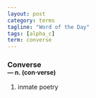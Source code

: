 ```yaml
---
layout: post
category: terms
tagline: "Word of the Day"
tags: [alpha_c]
term: converse
---
```


<h3>Converse<br/> <small>&mdash; n. (con<span>&middot;</span>verse)</small></h3>
<p><ol>
<li>inmate poetry</li>
</ol></p>
